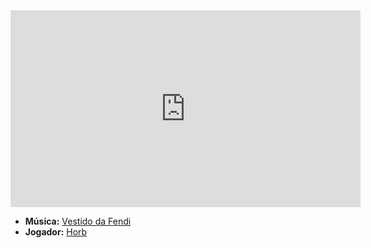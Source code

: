 <iframe width="560" height="315" src="https://www.youtube.com/embed/7ZoF6Fzvs3o?si=nTBzo9xo4FUzDkY7" title="YouTube video player" frameborder="0" allow="accelerometer; autoplay; clipboard-write; encrypted-media; gyroscope; picture-in-picture; web-share" referrerpolicy="strict-origin-when-cross-origin" allowfullscreen></iframe>

- **Música:** [Vestido da Fendi](../Músicas/Vestido%20da%20Fendi.md)
- **Jogador:** [Horb](content/Jogadores/Horb.md)